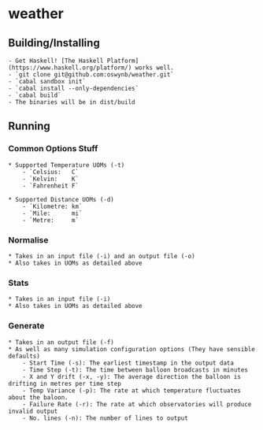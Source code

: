 # weather

## Building/Installing

    - Get Haskell! [The Haskell Platform](https://www.haskell.org/platform/) works well.
    - `git clone git@github.com:oswynb/weather.git`
    - `cabal sandbox init`
    - `cabal install --only-dependencies`
    - `cabal build`
    - The binaries will be in dist/build

## Running

### Common Options Stuff

    * Supported Temperature UOMs (-t)
        - `Celsius:   C`
        - `Kelvin:    K`
        - `Fahrenheit F`

    * Supported Distance UOMs (-d)
        - `Kilometre: km`
        - `Mile:      mi`
        - `Metre:     m`

### Normalise

    * Takes in an input file (-i) and an output file (-o)
    * Also takes in UOMs as detailed above

### Stats
    
    * Takes in an input file (-i)
    * Also takes in UOMs as detailed above

### Generate

    * Takes in an output file (-f)
    * As well as many simulation configuration options (They have sensible defaults)
        - Start Time (-s): The earliest timestamp in the output data
        - Time Step (-t): The time between balloon broadcasts in minutes
        - X and Y drift (-x, -y): The average direction the balloon is drifting in metres per time step
        - Temp Variance (-p): The rate at which temperature fluctuates about the baloon.
        - Failure Rate (-r): The rate at which observatories will produce invalid output
        - No. lines (-n): The number of lines to output
